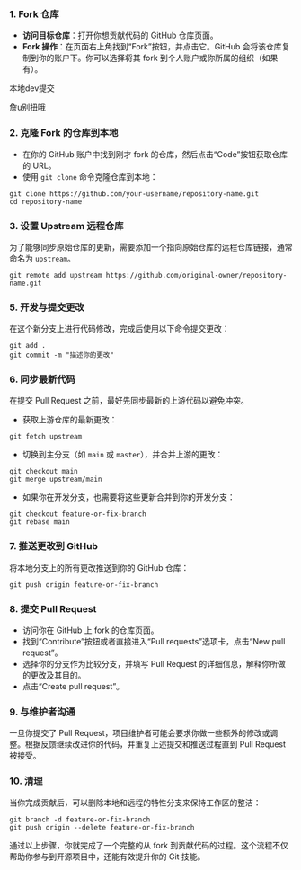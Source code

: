 ### 1. Fork 仓库

- **访问目标仓库**：打开你想贡献代码的 GitHub 仓库页面。
- **Fork 操作**：在页面右上角找到“Fork”按钮，并点击它。GitHub 会将该仓库复制到你的账户下。你可以选择将其 fork 到个人账户或你所属的组织（如果有）。

本地dev提交

詹u别扭哦
### 2. 克隆 Fork 的仓库到本地
- 在你的 GitHub 账户中找到刚才 fork 的仓库，然后点击“Code”按钮获取仓库的 URL。
- 使用 `git clone` 命令克隆仓库到本地：

```
git clone https://github.com/your-username/repository-name.git
cd repository-name
```

### 3. 设置 Upstream 远程仓库

为了能够同步原始仓库的更新，需要添加一个指向原始仓库的远程仓库链接，通常命名为 `upstream`。

```
git remote add upstream https://github.com/original-owner/repository-name.git
```


### 5. 开发与提交更改

在这个新分支上进行代码修改，完成后使用以下命令提交更改：

```
git add .
git commit -m "描述你的更改"
```

### 6. 同步最新代码

在提交 Pull Request 之前，最好先同步最新的上游代码以避免冲突。

- 获取上游仓库的最新更改：


```
git fetch upstream
```

- 切换到主分支（如 `main` 或 `master`），并合并上游的更改：


```
git checkout main
git merge upstream/main
```

- 如果你在开发分支，也需要将这些更新合并到你的开发分支：


```
git checkout feature-or-fix-branch
git rebase main
```

### 7. 推送更改到 GitHub

将本地分支上的所有更改推送到你的 GitHub 仓库：

```
git push origin feature-or-fix-branch
```

### 8. 提交 Pull Request

- 访问你在 GitHub 上 fork 的仓库页面。
- 找到“Contribute”按钮或者直接进入“Pull requests”选项卡，点击“New pull request”。
- 选择你的分支作为比较分支，并填写 Pull Request 的详细信息，解释你所做的更改及其目的。
- 点击“Create pull request”。

### 9. 与维护者沟通

一旦你提交了 Pull Request，项目维护者可能会要求你做一些额外的修改或调整。根据反馈继续改进你的代码，并重复上述提交和推送过程直到 Pull Request 被接受。

### 10. 清理

当你完成贡献后，可以删除本地和远程的特性分支来保持工作区的整洁：

```
git branch -d feature-or-fix-branch
git push origin --delete feature-or-fix-branch
```

通过以上步骤，你就完成了一个完整的从 fork 到贡献代码的过程。这个流程不仅帮助你参与到开源项目中，还能有效提升你的 Git 技能。